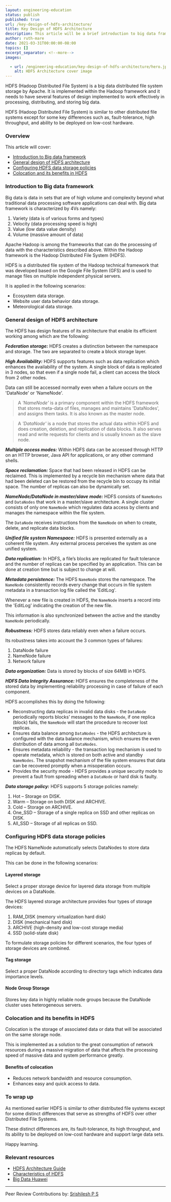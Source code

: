 ```yaml
---
layout: engineering-education
status: publish
published: true
url: /key-design-of-hdfs-architecture/
title: Key Design of HDFS Architecture
description: This article will be a brief introduction to big data framework, the general design of HDFS architecture, ways of configuring HDFS data storage policies, co-location and it's benefits in HDFS.
author: ruth-mare
date: 2021-03-31T00:00:00-08:00
topics: []
excerpt_separator: <!--more-->
images:

  - url: /engineering-education/key-design-of-hdfs-architecture/hero.jpg
    alt: HDFS Architecture cover image 
---
```

HDFS (Hadoop Distributed File System) is a big data distributed file system storage by Apache. It is implemented within the Hadoop framework and it needs to have several features of design implemented to work effectively in processing, distributing, and storing big data.
<!--more-->
HDFS (Hadoop Distributed File System) is similar to other distributed file systems except for some key differences such as, fault-tolerance, high throughput, and ability to be deployed on low-cost hardware.

### Overview
This article will cover:
- [Introduction to Big data framework](#introduction-to-big-data-framework)
- [General design of HDFS architecture](#general-design-of-hdfs-architecture)
- [Configuring HDFS data storage policies](#configuring-hdfs-data-storage-policies)
- [Colocation and its benefits in HDFS](#colocation-and-its-benefits-in-hdfs)

### Introduction to Big data framework
Big data is data in sets that are of high volume and complexity beyond what traditional data processing software applications can deal with.
Big data framework is characterized by 4Vs namely:
1. Variety (data is of various forms and types)
2. Velocity (data processing speed is high)
3. Value (low data value density)
4. Volume (massive amount of data)

Apache Hadoop is among the frameworks that can do the processing of data with the characteristics described above. Within the Hadoop framework is the Hadoop Distributed File System (HDFS).

HDFS is a distributed file system of the Hadoop technical framework that was developed based on the Google File System (GFS) and is used to manage files on multiple independent physical servers.

It is applied in the following scenarios:
-	Ecosystem data storage.
- Website user data behavior data storage.
- Meteorological data storage.

### General design of HDFS architecture
The HDFS has design features of its architecture that enable its efficient working among which are the following:

***Federation storage:*** HDFS creates a distinction between the namespace and storage. The two are separated to create a block storage layer.

***High Availability:*** HDFS supports features such as data replication which enhances the availability of the system. A single block of data is replicated in 3 nodes, so that even if a single node fail, a client can access the block from 2 other nodes.

Data can still be accessed normally even when a failure occurs on the 'DataNode' or 'NameNode'.

>A *'NameNode'* is a primary component within the HDFS framework that stores meta-data of files, manages and maintains 'DataNodes', and assigns them tasks. It is also known as the master node.

>A *'DataNode'* is a node that stores the actual data within HDFS and does creation, deletion,  and replication of data blocks. It also serves read and write requests for clients and is usually known as the slave node.

***Multiple access modes:*** Within HDFS data can be accessed through HTTP on an HTTP browser, Java API for applications, or any other command shells.

***Space reclamation:*** Space that had been released in HDFS can be reclaimed. This is implemented by a recycle bin mechanism where data that had been deleted can be restored from the recycle bin to occupy its initial space. The number of replicas can also be dynamically set.

***NameNode/DataNode in master/slave mode:*** HDFS consists of `NameNodes` and `DataNodes` that work in a master/slave architecture. A single cluster consists of only one `NameNode` which regulates data access by clients and manages the namespace within the file system.

The `DataNode` receives instructions from the `NameNode` on when to create, delete, and replicate data blocks.

***Unified file system Namespace:*** HDFS is presented externally as a coherent file system. Any external process perceives the system as one unified system.

***Data replication:*** In HDFS, a file’s blocks are replicated for fault tolerance and the number of replicas can be specified by an application. This can be done at creation time but is subject to change at will.

***Metadata persistence:*** The HDFS `NameNode` stores the namespace. The `NameNode` consistently records every change that occurs in file system metadata in a transaction log file called the 'EditLog'.

Whenever a new file is created in HDFS, the `NameNode` inserts a record into the 'EditLog' indicating the creation of the new file.

This information is also synchronized between the active and the standby `NameNode` periodically.

***Robustness:*** HDFS stores data reliably even when a failure occurs. 

Its robustness takes into account the 3 common types of failures:
1. DataNode failure
2. NameNode failure
3. Network failure

***Data organization:*** Data is stored by blocks of size 64MB in HDFS.

***HDFS Data Integrity Assurance:*** HDFS ensures the completeness of the stored data by implementing reliability processing in case of failure of each component. 

HDFS accomplishes this by doing the following:
- Reconstructing data replicas in invalid data disks - the `DataNode` periodically reports blocks’ messages to the `NameNode`, if one replica (block) fails, the `NameNode` will start the procedure to recover lost replicas.
- Ensures data balance among `DataNodes` - the HDFS architecture is configured with the data balance mechanism, which ensures the even distribution of data among all `DataNodes`.
- Ensures metadata reliability - the transaction log mechanism is used to operate metadata, which is stored on both active and standby `NameNodes`. The snapshot mechanism of the file system ensures that data can be recovered promptly when a misoperation occurs.
- Provides the security mode - HDFS provides a unique security mode to prevent a fault from spreading when a `DataNode` or hard disk is faulty.

***Data storage policy:*** 
HDFS supports 5 storage policies namely:
1. Hot – Storage on DISK.
2. Warm – Storage on both DISK and ARCHIVE.
3. Cold – Storage on ARCHIVE.
4. One_SSD – Storage of a single replica on SSD and other replicas on DISK.
5. All_SSD – Storage of all replicas on SSD.

### Configuring HDFS data storage policies
The HDFS NameNode automatically selects DataNodes to store data replicas by default. 

This can be done in the following scenarios:

#### Layered storage
Select a proper storage device for layered data storage from multiple devices on a DataNode.

The HDFS layered storage architecture provides four types of storage devices:
1. RAM_DISK (memory virtualization hard disk)
2. DISK (mechanical hard disk)
3. ARCHIVE (high-density and low-cost storage media)
4. SSD (solid-state disk)

To formulate storage policies for different scenarios, the four types of storage devices are combined.

#### Tag storage
Select a proper DataNode according to directory tags which indicates data importance levels.

#### Node Group Storage
Stores key data in highly reliable node groups because the DataNode cluster uses heterogeneous servers.

### Colocation and its benefits in HDFS
Colocation is the storage of associated data or data that will be associated on the same storage node.

This is implemented as a solution to the great consumption of network resources during a massive migration of data that affects the processing speed of massive data and system performance greatly.

#### Benefits of colocation
-	Reduces network bandwidth and resource consumption.
- Enhances easy and quick access to data.

### To wrap up
As mentioned earlier HDFS is similar to other distributed file systems except for some distinct differences that serve as strengths of HDFS over other Distributed File Systems. 

These distinct differences are, its fault-tolerance, its high throughput, and its ability to be deployed on low-cost hardware and support large data sets.

Happy learning.

### Relevant resources
- [HDFS Architecture Guide](https://hadoop.apache.org/docs/r1.2.1/hdfs_design.html)
- [Characteristics of HDFS](https://www.geeksforgeeks.org/characteristics-of-hdfs/)
- [Big Data Huawei](http://support.huawei.com/learning/Certificate!showCertificate?lang=en&pbiPath=term1000025450&id=Node1000011796)

---
Peer Review Contributions by: [Srishilesh P S](/authors/srishilesh-p-s/)
